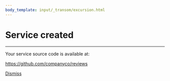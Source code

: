 ```yaml
---
body_template: input/_transom/excursion.html
---
```


# Service created

<hr/>

Your service source code is available at:

<https://github.com/companyco/reviews>

<nav class="form-nav">
  <a class="big-button" href="{{site_url}}/services/index.html">Dismiss</a>
</nav>
